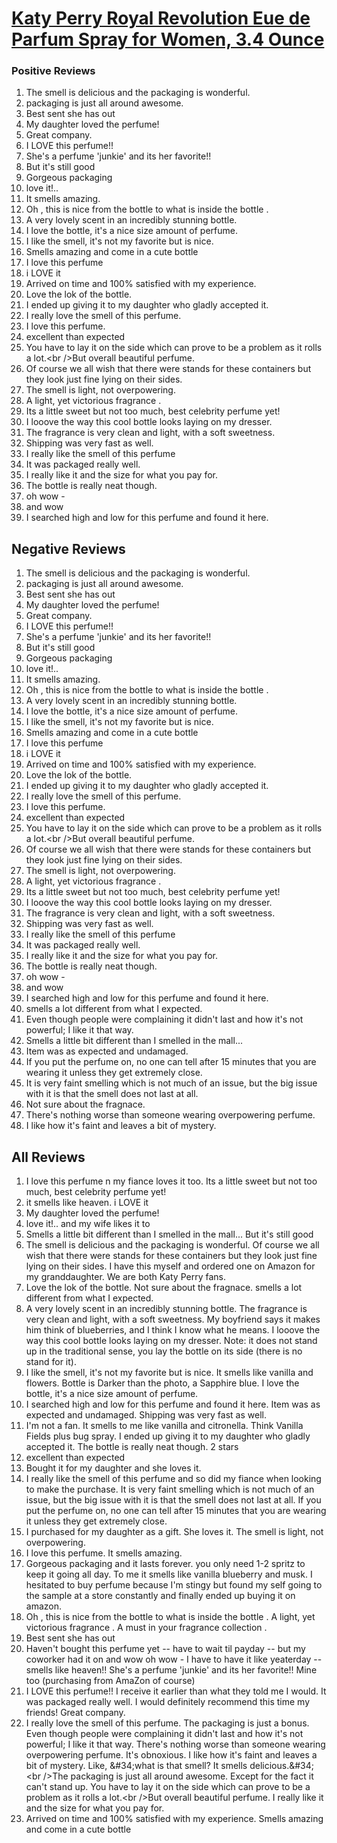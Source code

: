 # [Katy Perry Royal Revolution Eue de Parfum Spray for Women, 3.4 Ounce](https://products.checkmycream.com/products/Katy-Perry-Royal-Revolution-Eue-de-Parfum-Spray-for-Women-3.4-Ounce.html)

### Positive Reviews

<ol>
      <li>The smell is delicious and the packaging is wonderful.  </li>
      <li>packaging is just all around awesome.</li>
      <li>Best sent she has out</li>
      <li>My daughter loved the perfume!</li>
      <li>Great company.</li>
      <li>I LOVE this perfume!!</li>
      <li>She&#x27;s a perfume &#x27;junkie&#x27; and its her favorite!!</li>
      <li>But it&#x27;s still good</li>
      <li>Gorgeous packaging</li>
      <li>love it!..</li>
      <li>It smells amazing.</li>
      <li>Oh , this is nice from the bottle to what is inside the bottle .</li>
      <li>A very lovely scent in an incredibly stunning bottle.</li>
      <li>I love the bottle, it&#x27;s a nice size amount of perfume.</li>
      <li>I like the smell, it&#x27;s not my favorite but is nice.</li>
      <li>Smells amazing and come in a cute bottle</li>
      <li>I love this perfume</li>
      <li>i LOVE it</li>
      <li>Arrived on time and 100% satisfied with my experience.</li>
      <li>Love the lok of the bottle.</li>
      <li>I ended up giving it to my daughter who gladly accepted it.</li>
      <li>I really love the smell of this perfume.</li>
      <li>I love this perfume.</li>
      <li>excellent than expected</li>
      <li>You have to lay it on the side which can prove to be a problem as it rolls a lot.&lt;br /&gt;But overall beautiful perfume.</li>
      <li>Of course we all wish that there were stands for these containers but they look just fine lying on their sides.  </li>
      <li>The smell is light, not overpowering.</li>
      <li>A light, yet victorious fragrance .</li>
      <li>Its a little sweet but not too much, best celebrity perfume yet!</li>
      <li>I looove the way this cool bottle looks laying on my dresser.</li>
      <li>The fragrance is very clean and light, with a soft sweetness.</li>
      <li>Shipping was very fast as well.</li>
      <li>I really like the smell of this perfume</li>
      <li>It was packaged really well.</li>
      <li>I really like it and the size for what you pay for.</li>
      <li>The bottle is really neat though.</li>
      <li>oh wow -</li>
      <li>and wow</li>
      <li>I searched high and low for this perfume and found it here.  </li>
</ol>


<h2>Negative Reviews</h2>
<ol>
<li> The smell is delicious and the packaging is wonderful.  </li>
<li> packaging is just all around awesome.</li>
<li> Best sent she has out</li>
<li> My daughter loved the perfume!</li>
<li> Great company.</li>
<li> I LOVE this perfume!!</li>
<li> She&#x27;s a perfume &#x27;junkie&#x27; and its her favorite!!</li>
<li> But it&#x27;s still good</li>
<li> Gorgeous packaging</li>
<li> love it!..</li>
<li> It smells amazing.</li>
<li> Oh , this is nice from the bottle to what is inside the bottle .</li>
<li> A very lovely scent in an incredibly stunning bottle.</li>
<li> I love the bottle, it&#x27;s a nice size amount of perfume.</li>
<li> I like the smell, it&#x27;s not my favorite but is nice.</li>
<li> Smells amazing and come in a cute bottle</li>
<li> I love this perfume</li>
<li> i LOVE it</li>
<li> Arrived on time and 100% satisfied with my experience.</li>
<li> Love the lok of the bottle.</li>
<li> I ended up giving it to my daughter who gladly accepted it.</li>
<li> I really love the smell of this perfume.</li>
<li> I love this perfume.</li>
<li> excellent than expected</li>
<li> You have to lay it on the side which can prove to be a problem as it rolls a lot.&lt;br /&gt;But overall beautiful perfume.</li>
<li> Of course we all wish that there were stands for these containers but they look just fine lying on their sides.  </li>
<li> The smell is light, not overpowering.</li>
<li> A light, yet victorious fragrance .</li>
<li> Its a little sweet but not too much, best celebrity perfume yet!</li>
<li> I looove the way this cool bottle looks laying on my dresser.</li>
<li> The fragrance is very clean and light, with a soft sweetness.</li>
<li> Shipping was very fast as well.</li>
<li> I really like the smell of this perfume</li>
<li> It was packaged really well.</li>
<li> I really like it and the size for what you pay for.</li>
<li> The bottle is really neat though.</li>
<li> oh wow -</li>
<li> and wow</li>
<li> I searched high and low for this perfume and found it here.  </li>
<li> smells a lot different from what I expected.</li>
<li> Even though people were complaining it didn&#x27;t last and how it&#x27;s not powerful; I like it that way.</li>
<li> Smells a little bit different than I smelled in the mall...</li>
<li> Item was as expected and undamaged.  </li>
<li> If you put the perfume on, no one can tell after 15 minutes that you are wearing it unless they get extremely close.</li>
<li> It is very faint smelling which is not much of an issue, but the big issue with it is that the smell does not last at all.</li>
<li> Not sure about the fragnace.</li>
<li> There&#x27;s nothing worse than someone wearing overpowering perfume.</li>
<li> I like how it&#x27;s faint and leaves a bit of mystery.</li>
</ol>

<h2>All Reviews</h2>

<ol>
    <li> I love this perfume n my fiance loves it too. Its a little sweet but not too much, best celebrity perfume yet!</li>
    <li> it smells like heaven. i LOVE it</li>
    <li> My daughter loved the perfume!</li>
    <li> love it!.. and my wife likes it to</li>
    <li> Smells a little bit different than I smelled in the mall... But it&#x27;s still good</li>
    <li> The smell is delicious and the packaging is wonderful.  Of course we all wish that there were stands for these containers but they look just fine lying on their sides.  I have this myself and ordered one on Amazon for my granddaughter.  We are both Katy Perry fans.</li>
    <li> Love the lok of the bottle. Not sure about the fragnace. smells a lot different from what I expected.</li>
    <li> A very lovely scent in an incredibly stunning bottle. The fragrance is very clean and light, with a soft sweetness. My boyfriend says it makes him think of blueberries, and I think I know what he means. I looove the way this cool bottle looks laying on my dresser. Note: it does not stand up in the traditional sense, you lay the bottle on its side (there is no stand for it).</li>
    <li> I like the smell, it&#x27;s not my favorite but is nice. It smells like vanilla and flowers. Bottle is Darker than the photo, a Sapphire  blue. I love the bottle, it&#x27;s a nice size amount of perfume.</li>
    <li> I searched high and low for this perfume and found it here.  Item was as expected and undamaged.  Shipping was very fast as well.</li>
    <li> I&#x27;m not a fan. It smells to me like vanilla and citronella. Think Vanilla Fields plus bug spray. I ended up giving it to my daughter who gladly accepted it. The bottle is really neat though. 2 stars</li>
    <li> excellent than expected</li>
    <li> Bought it for my daughter and she loves it.</li>
    <li> I really like the smell of this perfume and so did my fiance when looking to make the purchase. It is very faint smelling which is not much of an issue, but the big issue with it is that the smell does not last at all. If you put the perfume on, no one can tell after 15 minutes that you are wearing it unless they get extremely close.</li>
    <li> I purchased for my daughter as a gift.  She loves it.  The smell is light, not overpowering.</li>
    <li> I love this perfume. It smells amazing.</li>
    <li> Gorgeous packaging and it lasts forever. you only need 1-2 spritz to keep it going all day. To me it smells like vanilla blueberry and musk. I hesitated to buy perfume because I&#x27;m stingy but found my self going to the sample at a store constantly and finally ended up buying it on amazon.</li>
    <li> Oh , this is nice from the bottle to what is inside the bottle . A light, yet victorious fragrance . A must in your fragrance collection .</li>
    <li> Best sent she has out</li>
    <li> Haven&#x27;t bought this perfume yet -- have to wait til payday -- but my coworker had it on and wow oh wow - I have to have it like yeaterday -- smells like heaven!! She&#x27;s a perfume &#x27;junkie&#x27; and its her favorite!! Mine too (purchasing from AmaZon of course)</li>
    <li> I LOVE this perfume!! I receive it earlier than what they told me I would. It was packaged really well. I would definitely recommend this time my friends! Great company.</li>
    <li> I really love the smell of this perfume. The packaging is just a bonus. Even though people were complaining it didn&#x27;t last and how it&#x27;s not powerful; I like it that way. There&#x27;s nothing worse than someone wearing overpowering perfume. It&#x27;s obnoxious. I like how it&#x27;s faint and leaves a bit of mystery. Like, &amp;#34;what is that smell? It smells delicious.&amp;#34;&lt;br /&gt;The packaging is just all around awesome. Except for the fact it can&#x27;t stand up. You have to lay it on the side which can prove to be a problem as it rolls a lot.&lt;br /&gt;But overall beautiful perfume. I really like it and the size for what you pay for.</li>
    <li> Arrived on time and 100% satisfied with my experience. Smells amazing and come in a cute bottle</li>
</ol>




